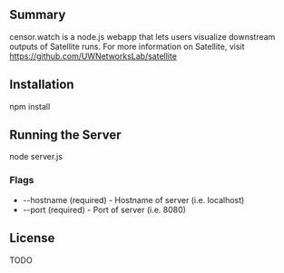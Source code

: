## Summary

censor.watch is a node.js webapp that lets users visualize downstream outputs of Satellite runs.  For more information on Satellite, visit https://github.com/UWNetworksLab/satellite

## Installation

npm install

## Running the Server

node server.js

### Flags

- --hostname (required) - Hostname of server (i.e. localhost)
- --port (required) - Port of server (i.e. 8080)

## License

TODO
